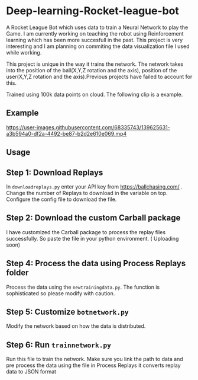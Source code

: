 


# Deep-learning-Rocket-league-bot

A Rocket League Bot which uses data to train a Neural Network to play the Game. I am currently working on teaching the robot using Reinforcement learning which has been more succesfull in the past. This project is very interesting and I am planning on commiting the data visualization file I used while working.

This project is unique in the way it trains the network. The network takes into the position of the ball(X,Y,Z rotation and the axis), position of the user(X,Y,Z rotation and the axis).Previous projects have failed to account for this.

Trained using 100k data points on cloud. The following clip is a example.


## Example 

https://user-images.githubusercontent.com/68335743/139625631-a3b594a0-df2a-4492-be87-b2d2e610e069.mp4


## Usage

## Step 1: Download Replays 
In 
```downloadreplays.py``` enter your API key from https://ballchasing.com/ . Change the number of Replays to download in the variable on top. Configure the config file to download the file.

## Step 2: Download the custom Carball package

I have customized the Carball package to process the replay files successfully. So paste the file in your python environment. ( Uploading soon)

## Step 4: Process the data using Process Replays folder 

Process the data using the ```newtrainingdata.py```. The function is sophisticated so please modify with caution.

## Step 5: Customize ```botnetwork.py``` 

Modify the network based on how the data is distributed.

## Step 6: Run ```trainnetwork.py```

Run this file to train the network. Make sure you link the path to data and pre process the data using the file in Process Replays it converts replay data to JSON format



